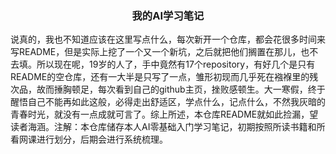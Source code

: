 <center><h3>我的AI学习笔记</h3></center>
说真的，我也不知道应该在这里写点什么，每次新开一个仓库，都会花很多时间来写README，但是实际上挖了一个又一个新坑，之后就把他们搁置在那儿，也不去填。所以现在呢，19岁的人了，手中竟然有17个repository，有好几个是只有README的空仓库，还有一大半是只写了一点，雏形初现而几乎死在襁褓里的残次品，故而捶胸顿足，每次看到自己的github主页，挫败感顿生。大一寒假，终于醒悟自己不能再如此这般，必得走出舒适区，学点什么，记点什么，不然我灰暗的青春时光，就没有一点成就可言了。综上所述，本仓库README就如此捡漏，望读者海涵。注解：本仓库储存本人AI零基础入门学习笔记，初期按照所读书籍和所看网课进行划分，后期会进行系统梳理。
